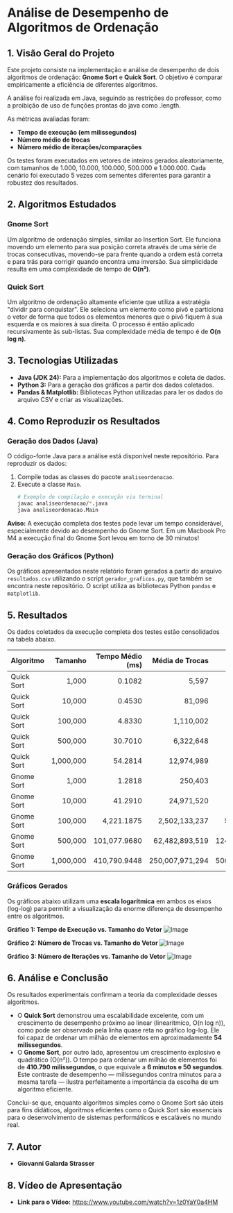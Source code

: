 # Análise de Desempenho de Algoritmos de Ordenação

## 1. Visão Geral do Projeto

Este projeto consiste na implementação e análise de desempenho de dois algoritmos de ordenação: **Gnome Sort** e **Quick Sort**. O objetivo é comparar empiricamente a eficiência de diferentes algoritmos.

A análise foi realizada em Java, seguindo as restrições do professor, como a proibição de uso de funções prontas do java como .length.

As métricas avaliadas foram:
*   **Tempo de execução (em milissegundos)**
*   **Número médio de trocas**
*   **Número médio de iterações/comparações**

Os testes foram executados em vetores de inteiros gerados aleatoriamente, com tamanhos de 1.000, 10.000, 100.000, 500.000 e 1.000.000. Cada cenário foi executado 5 vezes com sementes diferentes para garantir a robustez dos resultados.

## 2. Algoritmos Estudados

### Gnome Sort
Um algoritmo de ordenação simples, similar ao Insertion Sort. Ele funciona movendo um elemento para sua posição correta através de uma série de trocas consecutivas, movendo-se para frente quando a ordem está correta e para trás para corrigir quando encontra uma inversão. Sua simplicidade resulta em uma complexidade de tempo de **O(n²)**.

### Quick Sort
Um algoritmo de ordenação altamente eficiente que utiliza a estratégia "dividir para conquistar". Ele seleciona um elemento como pivô e particiona o vetor de forma que todos os elementos menores que o pivô fiquem à sua esquerda e os maiores à sua direita. O processo é então aplicado recursivamente às sub-listas. Sua complexidade média de tempo é de **O(n log n)**.

## 3. Tecnologias Utilizadas

*   **Java (JDK 24):** Para a implementação dos algoritmos e coleta de dados.
*   **Python 3:** Para a geração dos gráficos a partir dos dados coletados.
*   **Pandas & Matplotlib:** Bibliotecas Python utilizadas para ler os dados do arquivo CSV e criar as visualizações.

## 4. Como Reproduzir os Resultados

### Geração dos Dados (Java)
O código-fonte Java para a análise está disponível neste repositório. Para reproduzir os dados:
1.  Compile todas as classes do pacote `analiseordenacao`.
2.  Execute a classe `Main`.
    ```bash
    # Exemplo de compilação e execução via terminal
    javac analiseordenacao/*.java
    java analiseordenacao.Main
    ```
**Aviso:** A execução completa dos testes pode levar um tempo considerável, especialmente devido ao desempenho do Gnome Sort. Em um Macbook Pro M4 a execução final do Gnome Sort levou em torno de 30 minutos!

### Geração dos Gráficos (Python)
Os gráficos apresentados neste relatório foram gerados a partir do arquivo `resultados.csv` utilizando o script `gerador_graficos.py`, que também se encontra neste repositório. O script utiliza as bibliotecas Python `pandas` e `matplotlib`.

## 5. Resultados

Os dados coletados da execução completa dos testes estão consolidados na tabela abaixo.

| Algoritmo | Tamanho | Tempo Médio (ms) | Média de Trocas | Média de Iterações |
| :--- | ---:| ---:| ---:| ---:|
| Quick Sort | 1,000 | 0.1082 | 5,597 | 10,766 |
| Quick Sort | 10,000 | 0.4530 | 81,096 | 154,598 |
| Quick Sort | 100,000 | 4.8330 | 1,110,002 | 2,032,390 |
| Quick Sort | 500,000 | 30.7010 | 6,322,648 | 11,822,982 |
| Quick Sort | 1,000,000 | 54.2814 | 12,974,989 | 25,087,492 |
| Gnome Sort | 1,000 | 1.2818 | 250,403 | 501,806 |
| Gnome Sort | 10,000 | 41.2910 | 24,971,520 | 49,953,040 |
| Gnome Sort | 100,000 | 4,221.1875 | 2,502,133,237 | 5,004,366,474 |
| Gnome Sort | 500,000 | 101,077.9680 | 62,482,893,519 | 124,966,287,038 |
| Gnome Sort | 1,000,000 | 410,790.9448 | 250,007,971,294 | 500,016,942,588 |

### Gráficos Gerados

Os gráficos abaixo utilizam uma **escala logarítmica** em ambos os eixos (log-log) para permitir a visualização da enorme diferença de desempenho entre os algoritmos.

**Gráfico 1: Tempo de Execução vs. Tamanho do Vetor**
![Image](https://github.com/user-attachments/assets/e5168ec4-3bf3-4c8f-af90-d6068681ec41)

**Gráfico 2: Número de Trocas vs. Tamanho do Vetor**
![Image](https://github.com/user-attachments/assets/908c26a2-f703-4512-ad08-cbbbe0dc90d5)

**Gráfico 3: Número de Iterações vs. Tamanho do Vetor**
![Image](https://github.com/user-attachments/assets/e009fb77-9679-4136-8b61-8cd290a662ad)

## 6. Análise e Conclusão

Os resultados experimentais confirmam a teoria da complexidade desses algoritmos.

*   O **Quick Sort** demonstrou uma escalabilidade excelente, com um crescimento de desempenho próximo ao linear (linearítmico, O(n log n)), como pode ser observado pela linha quase reta no gráfico log-log. Ele foi capaz de ordenar um milhão de elementos em aproximadamente **54 milissegundos**.
*   O **Gnome Sort**, por outro lado, apresentou um crescimento explosivo e quadrático (O(n²)). O tempo para ordenar um milhão de elementos foi de **410.790 milissegundos**, o que equivale a **6 minutos e 50 segundos**. Este contraste de desempenho — milissegundos contra minutos para a mesma tarefa — ilustra perfeitamente a importância da escolha de um algoritmo eficiente.

Conclui-se que, enquanto algoritmos simples como o Gnome Sort são úteis para fins didáticos, algoritmos eficientes como o Quick Sort são essenciais para o desenvolvimento de sistemas performáticos e escaláveis no mundo real.


## 7. Autor

*   **Giovanni Galarda Strasser**


## 8. Vídeo de Apresentação

*   **Link para o Vídeo:** https://www.youtube.com/watch?v=1z0YaY0a4HM


